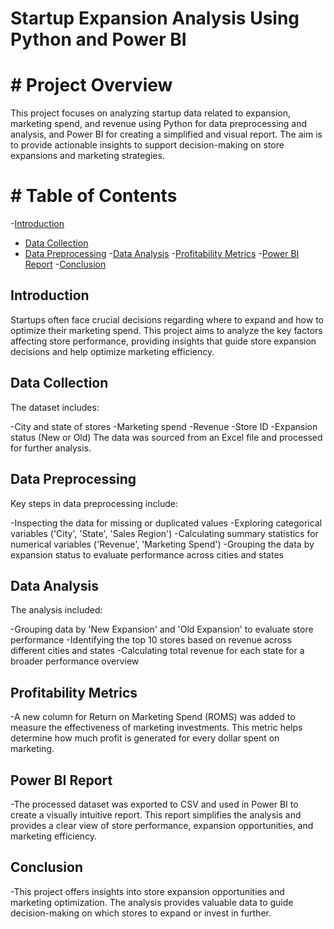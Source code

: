 
# Startup Expansion Analysis Using Python and Power BI
# # Project Overview

This project focuses on analyzing startup data related to expansion, marketing spend, and revenue using Python for data preprocessing and analysis, and Power BI for creating a simplified and visual report. The aim is to provide actionable insights to support decision-making on store expansions and marketing strategies.

# # Table of Contents

-[Introduction](#introduction)
- [Data Collection](#data-collection)
- [Data Preprocessing](#data-preprocessing)
-[Data Analysis](#Data-Analysis)
-[Profitability Metrics](#Profitability-Metrics)
-[Power BI Report](#Power-BI-Report)
-[Conclusion](#Conclusion)


## Introduction

Startups often face crucial decisions regarding where to expand and how to optimize their marketing spend. This project aims to analyze the key factors affecting store performance, providing insights that guide store expansion decisions and help optimize marketing efficiency.

## Data Collection

The dataset includes:

-City and state of stores
-Marketing spend
-Revenue
-Store ID
-Expansion status (New or Old)
The data was sourced from an Excel file and processed for further analysis.

## Data Preprocessing
Key steps in data preprocessing include:

-Inspecting the data for missing or duplicated values
-Exploring categorical variables ('City', 'State', 'Sales Region')
-Calculating summary statistics for numerical variables ('Revenue', 'Marketing Spend')
-Grouping the data by expansion status to evaluate performance across cities and states

## Data Analysis
The analysis included:

-Grouping data by 'New Expansion' and 'Old Expansion' to evaluate store performance
-Identifying the top 10 stores based on revenue across different cities and states
-Calculating total revenue for each state for a broader performance overview

## Profitability Metrics
-A new column for Return on Marketing Spend (ROMS) was added to measure the effectiveness of marketing investments. This metric helps determine how much profit is generated for every dollar spent on marketing.

## Power BI Report
-The processed dataset was exported to CSV and used in Power BI to create a visually intuitive report. This report simplifies the analysis and provides a clear view of store performance, expansion opportunities, and marketing efficiency.

## Conclusion
-This project offers insights into store expansion opportunities and marketing optimization. The analysis provides valuable data to guide decision-making on which stores to expand or invest in further.
